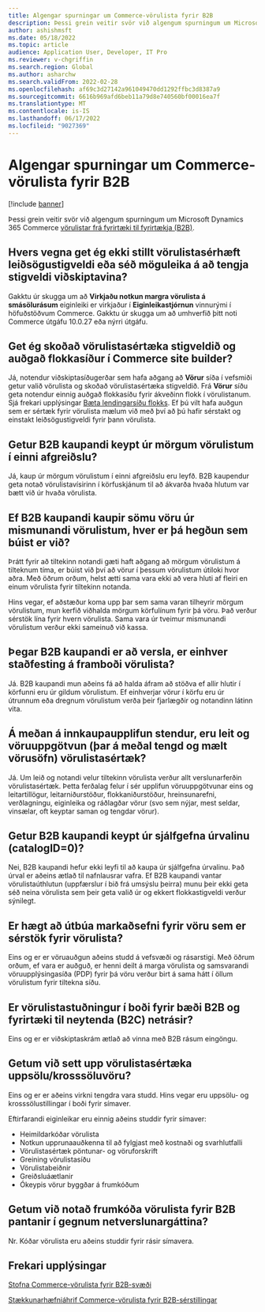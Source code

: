```yaml
---
title: Algengar spurningar um Commerce-vörulista fyrir B2B
description: Þessi grein veitir svör við algengum spurningum um Microsoft Dynamics 365 Commerce vörulista.
author: ashishmsft
ms.date: 05/18/2022
ms.topic: article
audience: Application User, Developer, IT Pro
ms.reviewer: v-chgriffin
ms.search.region: Global
ms.author: asharchw
ms.search.validFrom: 2022-02-28
ms.openlocfilehash: af69c3d27142a961049470dd1292ffbc3d8387a9
ms.sourcegitcommit: 6616b969afd6beb11a79d8e740560bf00016ea7f
ms.translationtype: MT
ms.contentlocale: is-IS
ms.lasthandoff: 06/17/2022
ms.locfileid: "9027369"
---
```

# <a name="commerce-catalogs-for-b2b-faq"></a>Algengar spurningar um Commerce-vörulista fyrir B2B

[!include [banner](includes/banner.md)]

Þessi grein veitir svör við algengum spurningum um Microsoft Dynamics 365 Commerce [vörulistar frá fyrirtæki til fyrirtækja (B2B)](catalogs-b2b-sites.md).

## <a name="why-cant-i-configure-a-catalog-specific-navigation-hierarchy-or-see-an-option-to-associate-a-customer-hierarchy"></a>Hvers vegna get ég ekki stillt vörulistasérhæft leiðsögustigveldi eða séð möguleika á að tengja stigveldi viðskiptavina?

Gakktu úr skugga um að **Virkjaðu notkun margra vörulista á smásölurásum** eiginleiki er virkjaður í **Eiginleikastjórnun** vinnurými í höfuðstöðvum Commerce. Gakktu úr skugga um að umhverfið þitt noti Commerce útgáfu 10.0.27 eða nýrri útgáfu.

## <a name="can-i-view-the-catalog-specific-hierarchy-and-enrich-category-pages-in-commerce-site-builder"></a>Get ég skoðað vörulistasértæka stigveldið og auðgað flokkasíður í Commerce site builder?

Já, notendur viðskiptasíðugerðar sem hafa aðgang að **Vörur** síða í vefsmiði getur valið vörulista og skoðað vörulistasértæka stigveldið. Frá **Vörur** síðu geta notendur einnig auðgað flokkasíðu fyrir ákveðinn flokk í vörulistanum. Sjá frekari upplýsingar [Bæta lendingarsíðu flokks](enrich-category-page.md). Ef þú vilt hafa auðgun sem er sértæk fyrir vörulista mælum við með því að þú hafir sérstakt og einstakt leiðsögustigveldi fyrir þann vörulista.

## <a name="can-a-b2b-shopper-purchase-from-multiple-catalogs-in-a-single-checkout"></a>Getur B2B kaupandi keypt úr mörgum vörulistum í einni afgreiðslu?

Já, kaup úr mörgum vörulistum í einni afgreiðslu eru leyfð. B2B kaupendur geta notað vörulistavísirinn í körfuskjánum til að ákvarða hvaða hlutum var bætt við úr hvaða vörulista.

## <a name="if-a-b2b-shopper-purchases-the-same-item-from-different-catalogs-what-is-the-expected-behavior"></a>Ef B2B kaupandi kaupir sömu vöru úr mismunandi vörulistum, hver er þá hegðun sem búist er við?

Þrátt fyrir að tiltekinn notandi gæti haft aðgang að mörgum vörulistum á tilteknum tíma, er búist við því að vörur í þessum vörulistum útiloki hvor aðra. Með öðrum orðum, helst ætti sama vara ekki að vera hluti af fleiri en einum vörulista fyrir tiltekinn notanda.

Hins vegar, ef aðstæður koma upp þar sem sama varan tilheyrir mörgum vörulistum, mun kerfið viðhalda mörgum körfulínum fyrir þá vöru. Það verður sérstök lína fyrir hvern vörulista. Sama vara úr tveimur mismunandi vörulistum verður ekki sameinuð við kassa.

## <a name="when-a-b2b-shopper-is-shopping-is-there-any-validation-for-catalog-availability"></a>Þegar B2B kaupandi er að versla, er einhver staðfesting á framboði vörulista?

Já. B2B kaupandi mun aðeins fá að halda áfram að stöðva ef allir hlutir í körfunni eru úr gildum vörulistum. Ef einhverjar vörur í körfu eru úr útrunnum eða dregnum vörulistum verða þeir fjarlægðir og notandinn látinn vita.

## <a name="during-the-shopping-experience-are-search-and-product-discovery-including-related-and-recommended-product-collections-catalog-specific"></a>Á meðan á innkaupaupplifun stendur, eru leit og vöruuppgötvun (þar á meðal tengd og mælt vörusöfn) vörulistasértæk?

Já. Um leið og notandi velur tiltekinn vörulista verður allt verslunarferðin vörulistasértæk. Þetta ferðalag felur í sér upplifun vöruuppgötvunar eins og leitartillögur, leitarniðurstöður, flokkaniðurstöður, hreinsunarefni, verðlagningu, eiginleika og ráðlagðar vörur (svo sem nýjar, mest seldar, vinsælar, oft keyptar saman og tengdar vörur).

## <a name="can-a-b2b-shopper-purchase-from-the-default-assortment-catalogid0"></a>Getur B2B kaupandi keypt úr sjálfgefna úrvalinu (catalogID=0)?

Nei, B2B kaupandi hefur ekki leyfi til að kaupa úr sjálfgefna úrvalinu. Það úrval er aðeins ætlað til nafnlausrar vafra. Ef B2B kaupandi vantar vörulistaúthlutun (uppfærslur í bið frá umsýslu þeirra) munu þeir ekki geta séð neina vörulista sem þeir geta valið úr og ekkert flokkastigveldi verður sýnilegt.

## <a name="can-marketing-content-be-curated-for-a-product-that-is-specific-to-a-catalog"></a>Er hægt að útbúa markaðsefni fyrir vöru sem er sérstök fyrir vörulista?

Eins og er er vöruauðgun aðeins studd á vefsvæði og rásarstigi. Með öðrum orðum, ef vara er auðguð, er henni deilt á marga vörulista og samsvarandi vöruupplýsingasíða (PDP) fyrir þá vöru verður birt á sama hátt í öllum vörulistum fyrir tiltekna síðu.

## <a name="is-catalog-support-available-for-both-b2b-and-business-to-consumer-b2c-online-channels"></a>Er vörulistastuðningur í boði fyrir bæði B2B og fyrirtæki til neytenda (B2C) netrásir?

Eins og er er viðskiptaskrám ætlað að vinna með B2B rásum eingöngu.

## <a name="can-we-set-up-catalog-specific-upsellcross-sell-items"></a>Getum við sett upp vörulistasértæka uppsölu/krosssöluvöru?

Eins og er er aðeins virkni tengdra vara studd. Hins vegar eru uppsölu- og krosssölustillingar í boði fyrir símaver.

Eftirfarandi eiginleikar eru einnig aðeins studdir fyrir símaver:

- Heimildarkóðar vörulista
- Notkun upprunaauðkenna til að fylgjast með kostnaði og svarhlutfalli
- Vörulistasértæk pöntunar- og vöruforskrift
- Greining vörulistasíðu
- Vörulistabeiðnir
- Greiðsluáætlanir
- Ókeypis vörur byggðar á frumkóðum

## <a name="can-we-use-catalog-source-codes-for-b2b-orders-through-the-e-commerce-portal"></a>Getum við notað frumkóða vörulista fyrir B2B pantanir í gegnum netverslunargáttina?

Nr. Kóðar vörulista eru aðeins studdir fyrir rásir símavera.

## <a name="additional-resources"></a>Frekari upplýsingar

[Stofna Commerce-vörulista fyrir B2B-svæði](catalogs-b2b-sites.md)

[Stækkunarhæfniáhrif Commerce-vörulista fyrir B2B-sérstillingar](catalogs-b2b-sites-dev.md)
